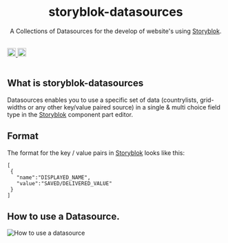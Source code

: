 <p align="center">
  <h1 align="center">storyblok-datasources</h1>
  <p align="center">A Collections of Datasources for the develop of website's using <a href="https://www.storyblok.com" target="_blank">Storyblok</a>.</p>
</p>
<br>
<a href="https://travis-ci.org/thomaspink/ng-storyblok">
  <img src="https://api.travis-ci.org/thomaspink/ng-storyblok.svg?branch=master" alt="travis build" height="20">
</a>
<a href="https://badge.fury.io/js/ng-storyblok">
  <img src="https://badge.fury.io/js/ng-storyblok.svg" alt="npm version" height="20">
</a>
<br><br>

## What is storyblok-datasources
Datasources enables you to use a specific set of data (countrylists, grid-widths or any other key/value paired source) in a single & multi choice field type in the [Storyblok](https://www.storyblok.com) component part editor.


## Format
The format for the key / value pairs in [Storyblok](https://www.storyblok.com) looks like this:

```
[
 {
   "name":"DISPLAYED_NAME",
   "value":"SAVED/DELIVERED_VALUE"
 }
]
```

## How to use a Datasource.
![How to use a datasource](https://a.storyblok.com/f/40044/3a239450ea/ezgif-com-10707cd7eb.gif)
